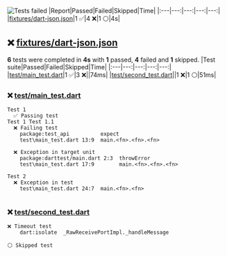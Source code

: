 ![Tests failed](https://img.shields.io/badge/tests-1%20passed%2C%204%20failed%2C%201%20skipped-critical)
|Report|Passed|Failed|Skipped|Time|
|:---|---:|---:|---:|---:|
|[fixtures/dart-json.json](#user-content-r0)|1 ✅|4 ❌|1 ⚪|4s|
## ❌ <a id="user-content-r0" href="#user-content-r0">fixtures/dart-json.json</a>
**6** tests were completed in **4s** with **1** passed, **4** failed and **1** skipped.
|Test suite|Passed|Failed|Skipped|Time|
|:---|---:|---:|---:|---:|
|[test/main_test.dart](#user-content-r0s0)|1 ✅|3 ❌||74ms|
|[test/second_test.dart](#user-content-r0s1)||1 ❌|1 ⚪|51ms|
### ❌ <a id="user-content-r0s0" href="#user-content-r0s0">test/main_test.dart</a>
```
Test 1
  ✅ Passing test
Test 1 Test 1.1
  ❌ Failing test
	package:test_api          expect
	test\main_test.dart 13:9  main.<fn>.<fn>.<fn>
	
  ❌ Exception in target unit
	package:darttest/main.dart 2:3  throwError
	test\main_test.dart 17:9        main.<fn>.<fn>.<fn>
	
Test 2
  ❌ Exception in test
	test\main_test.dart 24:7  main.<fn>.<fn>
	
```
### ❌ <a id="user-content-r0s1" href="#user-content-r0s1">test/second_test.dart</a>
```
❌ Timeout test
	dart:isolate  _RawReceivePortImpl._handleMessage
	
⚪ Skipped test
```